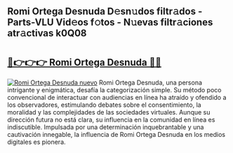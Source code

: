 ## Romi Ortega Desnuda D𝚎sn𝚞dos filtr𝚊dos - Parts-VLU Vid𝚎os f𝚘tos - N𝚞evas filtr𝚊ciones atr𝚊ctivas k0Q08

# <h2><a href="http://mb0wb9.tromn.icu/?c=Romi+Ortega+Desnuda">🔗👉👉👉 Romi Ortega Desnuda 🔗🔗</a></h2>

[![Romi Ortega Desnuda nuevo](https://i.imgur.com/pEAQMta.gif)](http://mb0wb9.tromn.icu/?c=Romi+Ortega+Desnuda)
Romi Ortega Desnuda, una persona intrigante y enigmática, desafía la categorización simple. Su método poco convencional de interactuar con audiencias en línea ha atraído y ofendido a los observadores, estimulando debates sobre el consentimiento, la moralidad y las complejidades de las sociedades virtuales. Aunque su dirección futura no está clara, su influencia en la comunidad en línea es indiscutible. Impulsada por una determinación inquebrantable y una cautivación innegable, la influencia de Romi Ortega Desnuda en los medios digitales es pionera.
